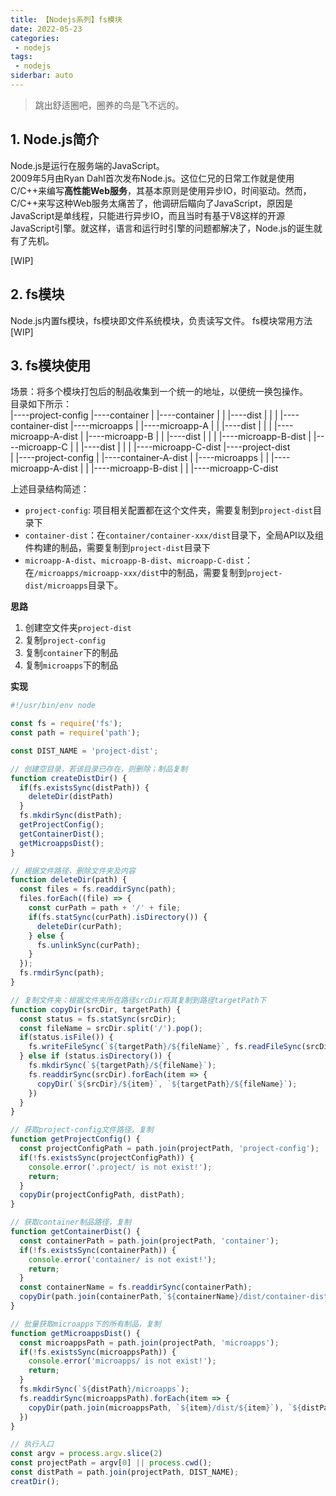 ```yaml
---
title: 【Nodejs系列】fs模块
date: 2022-05-23
categories:
 - nodejs
tags:
 - nodejs
siderbar: auto
---
```


> 跳出舒适圈吧，圈养的鸟是飞不远的。

## 1. Node.js简介
Node.js是运行在服务端的JavaScript。  
2009年5月由Ryan Dahl首次发布Node.js。这位仁兄的日常工作就是使用C/C++来编写**高性能Web服务**，其基本原则是使用异步IO，时间驱动。然而，C/C++来写这种Web服务太痛苦了，他调研后瞄向了JavaScript，原因是JavaScript是单线程，只能进行异步IO，而且当时有基于V8这样的开源JavaScript引擎。就这样，语言和运行时引擎的问题都解决了，Node.js的诞生就有了先机。  

[WIP]

## 2. fs模块
Node.js内置fs模块，fs模块即文件系统模块，负责读写文件。
fs模块常用方法[WIP]

## 3. fs模块使用
场景：将多个模块打包后的制品收集到一个统一的地址，以便统一换包操作。  
目录如下所示：   
|----project-config
|----container
|    |----container
|    |    |----dist
|    |    |    |----container-dist
|----microapps
|    |----microapp-A
|    |    |----dist
|    |    |    |----microapp-A-dist
|    |----microapp-B
|    |    |----dist
|    |    |    |----microapp-B-dist
|    |----microapp-C
|    |    |----dist
|    |    |    |----microapp-C-dist
|----project-dist  
|    |----project-config
|    |----container-A-dist
|    |----microapps
|    |    |----microapp-A-dist
|    |    |----microapp-B-dist
|    |    |----microapp-C-dist

上述目录结构简述：  
- `project-config`: 项目相关配置都在这个文件夹，需要复制到`project-dist`目录下    
- `container-dist`：在`container/container-xxx/dist`目录下，全局API以及组件构建的制品，需要复制到`project-dist`目录下    
- `microapp-A-dist`、`microapp-B-dist`、`microapp-C-dist`：在`/microapps/microapp-xxx/dist`中的制品，需要复制到`project-dist/microapps`目录下。   

**思路**  
1. 创建空文件夹`project-dist` 
2. 复制`project-config` 
3. 复制`container`下的制品
4. 复制`microapps`下的制品

**实现**  
```js
#!/usr/bin/env node

const fs = require('fs');
const path = require('path');

const DIST_NAME = 'project-dist';

// 创建空目录，若该目录已存在，则删除；制品复制
function createDistDir() {
  if(fs.existsSync(distPath)) {
    deleteDir(distPath)
  }
  fs.mkdirSync(distPath);
  getProjectConfig();
  getContainerDist();
  getMicroappsDist();
}

// 根据文件路径，删除文件夹及内容
function deleteDir(path) {
  const files = fs.readdirSync(path);
  files.forEach((file) => {
    const curPath = path + '/' + file;
    if(fs.statSync(curPath).isDirectory()) {
      deleteDir(curPath); 
    } else {
      fs.unlinkSync(curPath);
    }
  });
  fs.rmdirSync(path);
}

// 复制文件夹：根据文件夹所在路径srcDir将其复制到路径targetPath下
function copyDir(srcDir, targetPath) {
  const status = fs.statSync(srcDir);
  const fileName = srcDir.split('/').pop();
  if(status.isFile()) {
    fs.writeFileSync(`${targetPath}/${fileName}`, fs.readFileSync(srcDir))
  } else if (status.isDirectory()) {
    fs.mkdirSync(`${targetPath}/${fileName}`);
    fs.readdirSync(srcDir).forEach(item => {
      copyDir(`${srcDir}/${item}`, `${targetPath}/${fileName}`);
    })
  }
}

// 获取project-config文件路径，复制
function getProjectConfig() {
  const projectConfigPath = path.join(projectPath, 'project-config');
  if(!fs.existsSync(projectConfigPath)) {
    console.error('.project/ is not exist!');
    return;
  }
  copyDir(projectConfigPath, distPath);
}

// 获取container制品路径，复制
function getContainerDist() {
  const containerPath = path.join(projectPath, 'container');
  if(!fs.existsSync(containerPath)) {
    console.error('container/ is not exist!');
    return;
  }
  const containerName = fs.readdirSync(containerPath);
  copyDir(path.join(containerPath,`${containerName}/dist/container-dist`), distPath);
}

// 批量获取microapps下的所有制品，复制
function getMicroappsDist() {
  const microappsPath = path.join(projectPath, 'microapps');
  if(!fs.existsSync(microappsPath)) {
    console.error('microapps/ is not exist!');
    return;
  }
  fs.mkdirSync(`${distPath}/microapps`);
  fs.readdirSync(microappsPath).forEach(item => {
    copyDir(path.join(microappsPath, `${item}/dist/${item}`), `${distPath}/microapps`);
  })
}

// 执行入口
const argv = process.argv.slice(2)
const projectPath = argv[0] || process.cwd();
const distPath = path.join(projectPath, DIST_NAME);
creatDir();
```